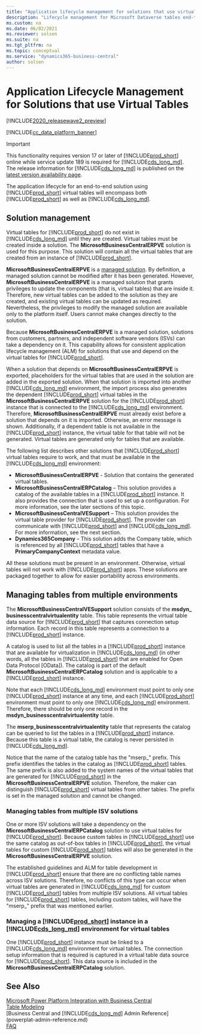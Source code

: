 ```yaml
---
title: "Application lifecycle management for solutions that use virtual tables"
description: "Lifecycle management for Microsoft Dataverse tables end-to-end solutions"
ms.custom: na
ms.date: 06/02/2021
ms.reviewer: solsen
ms.suite: na
ms.tgt_pltfrm: na
ms.topic: conceptual
ms.service: "dynamics365-business-central"
author: solsen
---
```


# Application Lifecycle Management for Solutions that use Virtual Tables

[!INCLUDE[2020_releasewave2_preview](../includes/2020_releasewave2_preview.md)]

[!INCLUDE[cc_data_platform_banner](../includes/cc_data_platform_banner.md)]

> [!IMPORTANT]  
> This functionality requires version 17 or later of [!INCLUDE[prod_short](../developer/includes/prod_short.md)] online while service update 189 is required for [!INCLUDE[cds_long_md](../includes/cds_long_md.md)]. The release information for [!INCLUDE[cds_long_md](../includes/cds_long_md.md)] is published on the [latest version availability page](/dynamics365/released-versions/dynamics-365ce#all-version-availability).

The application lifecycle for an end-to-end solution using [!INCLUDE[prod_short](../developer/includes/prod_short.md)] virtual tables will encompass both [!INCLUDE[prod_short](../developer/includes/prod_short.md)] as well as [!INCLUDE[cds_long_md](../includes/cds_long_md.md)].

## Solution management



Virtual tables for [!INCLUDE[prod_short](../developer/includes/prod_short.md)] do not exist in [!INCLUDE[cds_long_md](../includes/cds_long_md.md)] until they are created. Virtual tables must be created inside a solution. The **MicrosoftBusinessCentralERPVE** solution is used for this purpose. This solution will contain all the virtual tables that are created from an instance of [!INCLUDE[prod_short](../developer/includes/prod_short.md)].

**MicrosoftBusinessCentralERPVE** is a [managed solution](/powerapps/developer/common-data-service/introduction-solutions). By definition, a managed solution cannot be modified after it has been generated. However, **MicrosoftBusinessCentralERPVE** is a managed solution that grants privileges to update the components (that is, virtual tables) that are inside it. Therefore, new virtual tables can be added to the solution as they are created, and existing virtual tables can be updated as required. Nevertheless, the privileges to modify the managed solution are available only to the platform itself. Users cannot make changes directly to the solution.

Because **MicrosoftBusinessCentralERPVE** is a managed solution, solutions from customers, partners, and independent software vendors (ISVs) can take a dependency on it. This capability allows for consistent application lifecycle management (ALM) for solutions that use and depend on the virtual tables for [!INCLUDE[prod_short](../developer/includes/prod_short.md)].

When a solution that depends on **MicrosoftBusinessCentralERPVE** is exported, placeholders for the virtual tables that are used in the solution are added in the exported solution. When that solution is imported into another [!INCLUDE[cds_long_md](../includes/cds_long_md.md)] environment, the import process also generates the dependent [!INCLUDE[prod_short](../developer/includes/prod_short.md)] virtual tables in the **MicrosoftBusinessCentralERPVE** solution for the [!INCLUDE[prod_short](../developer/includes/prod_short.md)] instance that is connected to the [!INCLUDE[cds_long_md](../includes/cds_long_md.md)] environment. Therefore, **MicrosoftBusinessCentralERPVE** must already exist before a solution that depends on it is imported. Otherwise, an error message is shown. Additionally, if a dependent table is not available in the [!INCLUDE[prod_short](../developer/includes/prod_short.md)] instance, the virtual table for that table will not be generated. Virtual tables are generated only for tables that are available.

The following list describes other solutions that [!INCLUDE[prod_short](../developer/includes/prod_short.md)] virtual tables require to work, and that must be available in the [!INCLUDE[cds_long_md](../includes/cds_long_md.md)] environment:

- **MicrosoftBusinessCentralERPVE** - Solution that contains the generated virtual tables. 
- **MicrosoftBusinessCentralERPCatalog** – This solution provides a catalog of the available tables in a [!INCLUDE[prod_short](../developer/includes/prod_short.md)] instance. It also provides the connection that is used to set up a configuration. For more information, see the later sections of this topic.
- **MicrosoftBusinessCentralVESupport** – This solution provides the virtual table provider for [!INCLUDE[prod_short](../developer/includes/prod_short.md)]. The provider can communicate with [!INCLUDE[prod_short](../developer/includes/prod_short.md)]  and [!INCLUDE[cds_long_md](../includes/cds_long_md.md)]. For more information, see the next section.
- **Dynamics365Company** – This solution adds the Company table, which is referenced by all [!INCLUDE[prod_short](../developer/includes/prod_short.md)] tables that have a **PrimaryCompanyContext** metadata value.

All these solutions must be present in an environment. Otherwise, virtual tables will not work with [!INCLUDE[prod_short](../developer/includes/prod_short.md)] apps. These solutions are packaged together to allow for easier portability across environments.

## Managing tables from multiple environments

The **MicrosoftBusinessCentralVESupport** solution consists of the **msdyn\_ businesscentralvirtualentity** table. This table represents the virtual table data source for [!INCLUDE[prod_short](../developer/includes/prod_short.md)] that captures connection setup information. Each record in this table represents a connection to a [!INCLUDE[prod_short](../developer/includes/prod_short.md)] instance.

A catalog is used to list all the tables in a [!INCLUDE[prod_short](../developer/includes/prod_short.md)] instance that are available for virtualization in [!INCLUDE[cds_long_md](../includes/cds_long_md.md)] (in other words, all the tables in [!INCLUDE[prod_short](../developer/includes/prod_short.md)] that are enabled for Open Data Protocol \[OData\]). The catalog is part of the default **MicrosoftBusinessCentralERPCatalog** solution and is applicable to a [!INCLUDE[prod_short](../developer/includes/prod_short.md)] instance.

Note that each [!INCLUDE[cds_long_md](../includes/cds_long_md.md)] environment must point to only one [!INCLUDE[prod_short](../developer/includes/prod_short.md)] instance at any time, and each [!INCLUDE[prod_short](../developer/includes/prod_short.md)] environment must point to only one [!INCLUDE[cds_long_md](../includes/cds_long_md.md)] environment. Therefore, there should be only one record in the **msdyn\_businesscentralvirtualentity** table.

The **mserp\_businesscentralvirtualentity** table that represents the catalog can be queried to list the tables in a [!INCLUDE[prod_short](../developer/includes/prod_short.md)] instance. Because this table is a virtual table, the catalog is never persisted in [!INCLUDE[cds_long_md](../includes/cds_long_md.md)].

Notice that the name of the catalog table has the "mserp\_" prefix. This prefix identifies the tables in the catalog as [!INCLUDE[prod_short](../developer/includes/prod_short.md)] tables. The same prefix is also added to the system names of the virtual tables that are generated for [!INCLUDE[prod_short](../developer/includes/prod_short.md)] in the **MicrosoftBusinessCentralERPVE** solution. Therefore, the maker can distinguish [!INCLUDE[prod_short](../developer/includes/prod_short.md)] virtual tables from other tables. The prefix is set in the managed solution and cannot be changed.

### Managing tables from multiple ISV solutions

One or more ISV solutions will take a dependency on the **MicrosoftBusinessCentralERPCatalog** solution to use virtual tables for [!INCLUDE[prod_short](../developer/includes/prod_short.md)]. Because custom tables in [!INCLUDE[prod_short](../developer/includes/prod_short.md)] use the same catalog as out-of-box tables in [!INCLUDE[prod_short](../developer/includes/prod_short.md)], the virtual tables for custom [!INCLUDE[prod_short](../developer/includes/prod_short.md)] tables will also be generated in the **MicrosoftBusinessCentralERPVE** solution.

The established guidelines and ALM for table development in [!INCLUDE[prod_short](../developer/includes/prod_short.md)] ensure that there are no conflicting table names across ISV solutions. Therefore, no conflicts of this type can occur when virtual tables are generated in [!INCLUDE[cds_long_md](../includes/cds_long_md.md)] for custom [!INCLUDE[prod_short](../developer/includes/prod_short.md)] tables from multiple ISV solutions. All virtual tables for [!INCLUDE[prod_short](../developer/includes/prod_short.md)] tables, including custom tables, will have the "mserp\_" prefix that was mentioned earlier.

### Managing a [!INCLUDE[prod_short](../developer/includes/prod_short.md)] instance in a [!INCLUDE[cds_long_md](../includes/cds_long_md.md)] environment for virtual tables

One [!INCLUDE[prod_short](../developer/includes/prod_short.md)] instance must be linked to a [!INCLUDE[cds_long_md](../includes/cds_long_md.md)] environment for virtual tables. The connection setup information that is required is captured in a virtual table data source for [!INCLUDE[prod_short](../developer/includes/prod_short.md)]. This data source is included in the **MicrosoftBusinessCentralERPCatalog** solution.

## See Also

[Microsoft Power Platform Integration with Business Central](powerplat-overview.md)  
[Table Modeling](powerplat-entity-modeling.md)  
[Business Central and [!INCLUDE[cds_long_md](../includes/cds_long_md.md)] Admin Reference](powerplat-admin-reference.md)  
[FAQ](powerplat-faq.md)